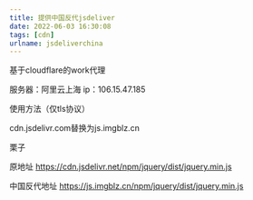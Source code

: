 ```yaml
---
title: 提供中国反代jsdeliver
date: 2022-06-03 16:30:08
tags: [cdn]
urlname: jsdeliverchina
---
```


基于cloudflare的work代理

服务器：阿里云上海 ip：106.15.47.185

使用方法（仅tls协议）

cdn.jsdelivr.com替换为js.imgblz.cn

栗子

原地址
https://cdn.jsdelivr.net/npm/jquery/dist/jquery.min.js

中国反代地址
https://js.imgblz.cn/npm/jquery/dist/jquery.min.js

